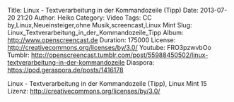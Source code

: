 Title: Linux - Textverarbeitung in der Kommandozeile (Tipp)
Date: 2013-07-20 21:20
Author: Heiko
Category: Video
Tags: CC by,Linux,Neueinsteiger,ohne Musik,screencast,Linux Mint
Slug: Linux_Textverarbeitung_in_der_Kommandozeile_Tipp
Album: http://www.openscreencast.de
Duration: 175000
License: http://creativecommons.org/licenses/by/3.0/
Youtube: FRO3pzwvbOo
Tumblr: http://openscreencast.tumblr.com/post/55988450502/linux-textverarbeitung-in-der-kommandozeile
Diaspora: https://pod.geraspora.de/posts/1416178

Linux - Textverarbeitung in der Kommandozeile (Tipp), Linux Mint 15  
Lizenz: <http://creativecommons.org/licenses/by/3.0/>

